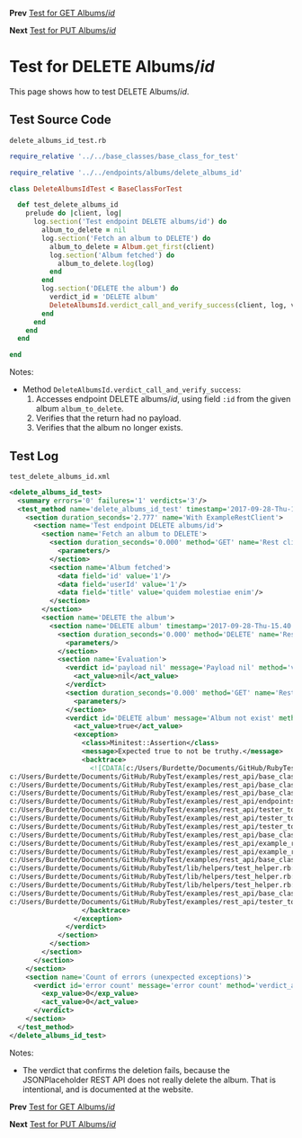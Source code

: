 <!--- GENERATED FILE, DO NOT EDIT --->
**Prev** [Test for GET Albums/_id_](./GetAlbumsId.md)

**Next** [Test for PUT Albums/_id_](./PutAlbumsId.md)


# Test for DELETE Albums/_id_

This page shows how to test DELETE Albums/_id_.

## Test Source Code

<code>delete_albums_id_test.rb</code>
```ruby
require_relative '../../base_classes/base_class_for_test'

require_relative '../../endpoints/albums/delete_albums_id'

class DeleteAlbumsIdTest < BaseClassForTest

  def test_delete_albums_id
    prelude do |client, log|
      log.section('Test endpoint DELETE albums/id') do
        album_to_delete = nil
        log.section('Fetch an album to DELETE') do
          album_to_delete = Album.get_first(client)
          log.section('Album fetched') do
            album_to_delete.log(log)
          end
        end
        log.section('DELETE the album') do
          verdict_id = 'DELETE album'
          DeleteAlbumsId.verdict_call_and_verify_success(client, log, verdict_id, album_to_delete)
        end
      end
    end
  end

end
```

Notes:

- Method <code>DeleteAlbumsId.verdict_call_and_verify_success</code>:
  1.  Accesses endpoint DELETE albums/_id_, using field <code>:id</code> from the given album <code>album_to_delete</code>.
  2.  Verifies that the return had no payload.
  3.  Verifies that the album no longer exists.

##  Test Log

<code>test_delete_albums_id.xml</code>
```xml
<delete_albums_id_test>
  <summary errors='0' failures='1' verdicts='3'/>
  <test_method name='delete_albums_id_test' timestamp='2017-09-28-Thu-15.40.00.408'>
    <section duration_seconds='2.777' name='With ExampleRestClient'>
      <section name='Test endpoint DELETE albums/id'>
        <section name='Fetch an album to DELETE'>
          <section duration_seconds='0.000' method='GET' name='Rest client' timestamp='2017-09-28-Thu-15.40.00.423' url='https://jsonplaceholder.typicode.com/albums'>
            <parameters/>
          </section>
          <section name='Album fetched'>
            <data field='id' value='1'/>
            <data field='userId' value='1'/>
            <data field='title' value='quidem molestiae enim'/>
          </section>
        </section>
        <section name='DELETE the album'>
          <section name='DELETE album' timestamp='2017-09-28-Thu-15.40.01.928'>
            <section duration_seconds='0.000' method='DELETE' name='Rest client' timestamp='2017-09-28-Thu-15.40.01.929' url='https://jsonplaceholder.typicode.com/albums/1'>
              <parameters/>
            </section>
            <section name='Evaluation'>
              <verdict id='payload nil' message='Payload nil' method='verdict_assert_nil?' outcome='passed' volatile='false'>
                <act_value>nil</act_value>
              </verdict>
              <section duration_seconds='0.000' method='GET' name='Rest client' timestamp='2017-09-28-Thu-15.40.03.070' url='https://jsonplaceholder.typicode.com/albums/1'>
                <parameters/>
              </section>
              <verdict id='DELETE album' message='Album not exist' method='verdict_refute?' outcome='failed' volatile='false'>
                <act_value>true</act_value>
                <exception>
                  <class>Minitest::Assertion</class>
                  <message>Expected true to not be truthy.</message>
                  <backtrace>
                    <![CDATA[c:/Users/Burdette/Documents/GitHub/RubyTest/examples/rest_api/base_classes/base_class_for_resource.rb:25:in `verdict_not_exist?'
c:/Users/Burdette/Documents/GitHub/RubyTest/examples/rest_api/base_classes/endpoints/base_class_for_delete_id.rb:21:in `block (2 levels) in verdict_call_and_verify_success'
c:/Users/Burdette/Documents/GitHub/RubyTest/examples/rest_api/base_classes/endpoints/base_class_for_delete_id.rb:18:in `block in verdict_call_and_verify_success'
c:/Users/Burdette/Documents/GitHub/RubyTest/examples/rest_api/base_classes/endpoints/base_class_for_delete_id.rb:16:in `verdict_call_and_verify_success'
c:/Users/Burdette/Documents/GitHub/RubyTest/examples/rest_api/endpoints/albums/delete_albums_id.rb:14:in `verdict_call_and_verify_success'
c:/Users/Burdette/Documents/GitHub/RubyTest/examples/rest_api/tester_tour/tests/delete_albums_id_test.rb:19:in `block (3 levels) in test_delete_albums_id'
c:/Users/Burdette/Documents/GitHub/RubyTest/examples/rest_api/tester_tour/tests/delete_albums_id_test.rb:17:in `block (2 levels) in test_delete_albums_id'
c:/Users/Burdette/Documents/GitHub/RubyTest/examples/rest_api/tester_tour/tests/delete_albums_id_test.rb:9:in `block in test_delete_albums_id'
c:/Users/Burdette/Documents/GitHub/RubyTest/examples/rest_api/base_classes/base_class_for_test.rb:13:in `block (2 levels) in prelude'
c:/Users/Burdette/Documents/GitHub/RubyTest/examples/rest_api/example_rest_client.rb:18:in `block in with'
c:/Users/Burdette/Documents/GitHub/RubyTest/examples/rest_api/example_rest_client.rb:14:in `with'
c:/Users/Burdette/Documents/GitHub/RubyTest/examples/rest_api/base_classes/base_class_for_test.rb:12:in `block in prelude'
c:/Users/Burdette/Documents/GitHub/RubyTest/lib/helpers/test_helper.rb:23:in `block (2 levels) in test'
c:/Users/Burdette/Documents/GitHub/RubyTest/lib/helpers/test_helper.rb:22:in `block in test'
c:/Users/Burdette/Documents/GitHub/RubyTest/lib/helpers/test_helper.rb:21:in `test'
c:/Users/Burdette/Documents/GitHub/RubyTest/examples/rest_api/base_classes/base_class_for_test.rb:11:in `prelude'
c:/Users/Burdette/Documents/GitHub/RubyTest/examples/rest_api/tester_tour/tests/delete_albums_id_test.rb:8:in `test_delete_albums_id']]>
                  </backtrace>
                </exception>
              </verdict>
            </section>
          </section>
        </section>
      </section>
    </section>
    <section name='Count of errors (unexpected exceptions)'>
      <verdict id='error count' message='error count' method='verdict_assert_equal?' outcome='passed' volatile='true'>
        <exp_value>0</exp_value>
        <act_value>0</act_value>
      </verdict>
    </section>
  </test_method>
</delete_albums_id_test>
```

Notes:

- The verdict that confirms the deletion fails, because the JSONPlaceholder REST API does not really delete the album.  That is intentional, and is documented at the website.

**Prev** [Test for GET Albums/_id_](./GetAlbumsId.md)

**Next** [Test for PUT Albums/_id_](./PutAlbumsId.md)

